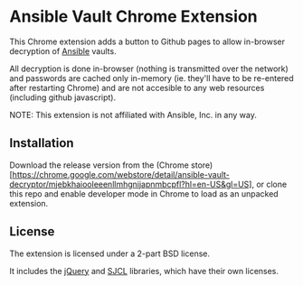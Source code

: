 Ansible Vault Chrome Extension
==============================

This Chrome extension adds a button to Github pages to allow in-browser decryption of 
[Ansible](http://www.ansible.com/) vaults.

All decryption is done in-browser (nothing is transmitted over the network) and passwords
are cached only in-memory (ie. they'll have to be re-entered after restarting Chrome) and
are not accesible to any web resources (including github javascript).

NOTE: This extension is not affiliated with Ansible, Inc. in any way.


Installation
------------

Download the release version from the 
(Chrome store)[https://chrome.google.com/webstore/detail/ansible-vault-decryptor/mjebkhaiooleeenllmhgnijapnmbcpfl?hl=en-US&gl=US], 
or clone this repo and enable developer mode in Chrome to load as an unpacked extension.


License
-------

The extension is licensed under a 2-part BSD license.

It includes the [jQuery](http://jquery.com) and [SJCL](https://bitwiseshiftleft.github.io/sjcl/) libraries, 
which have their own licenses.

